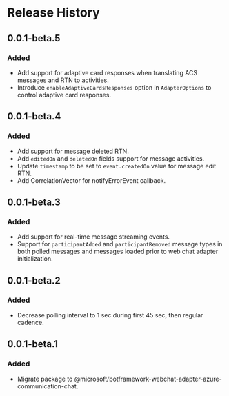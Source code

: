 # Release History

## 0.0.1-beta.5
### Added
- Add support for adaptive card responses when translating ACS messages and RTN to activities.
- Introduce `enableAdaptiveCardsResponses` option in `AdapterOptions` to control adaptive card responses.

## 0.0.1-beta.4
### Added
- Add support for message deleted RTN.
- Add `editedOn` and `deletedOn` fields support for message activities.
- Update `timestamp` to be set to `event.createdOn` value for message edit RTN.
- Add CorrelationVector for notifyErrorEvent callback.

## 0.0.1-beta.3
### Added
- Add support for real-time message streaming events.
- Support for `participantAdded` and `participantRemoved` message types in both polled messages and messages loaded prior to web chat adapter initialization.

## 0.0.1-beta.2
### Added
- Decrease polling interval to 1 sec during first 45 sec, then regular cadence.

## 0.0.1-beta.1
### Added
- Migrate package to @microsoft/botframework-webchat-adapter-azure-communication-chat.